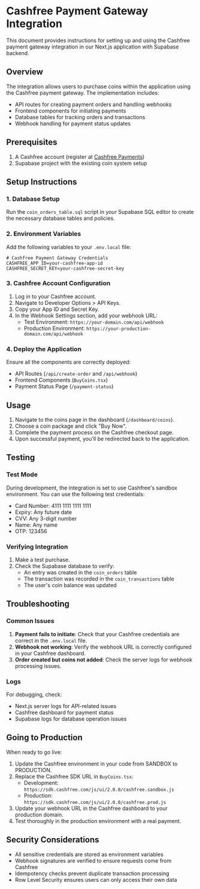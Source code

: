 # Cashfree Payment Gateway Integration

This document provides instructions for setting up and using the Cashfree payment gateway integration in our Next.js application with Supabase backend.

## Overview

The integration allows users to purchase coins within the application using the Cashfree payment gateway. The implementation includes:

- API routes for creating payment orders and handling webhooks
- Frontend components for initiating payments
- Database tables for tracking orders and transactions
- Webhook handling for payment status updates

## Prerequisites

1. A Cashfree account (register at [Cashfree Payments](https://www.cashfree.com/))
2. Supabase project with the existing coin system setup

## Setup Instructions

### 1. Database Setup

Run the `coin_orders_table.sql` script in your Supabase SQL editor to create the necessary database tables and policies.

### 2. Environment Variables

Add the following variables to your `.env.local` file:

```
# Cashfree Payment Gateway Credentials
CASHFREE_APP_ID=your-cashfree-app-id
CASHFREE_SECRET_KEY=your-cashfree-secret-key
```

### 3. Cashfree Account Configuration

1. Log in to your Cashfree account.
2. Navigate to Developer Options > API Keys.
3. Copy your App ID and Secret Key.
4. In the Webhook Settings section, add your webhook URL:
   - Test Environment: `https://your-domain.com/api/webhook`
   - Production Environment: `https://your-production-domain.com/api/webhook`

### 4. Deploy the Application

Ensure all the components are correctly deployed:

- API Routes (`/api/create-order` and `/api/webhook`)
- Frontend Components (`BuyCoins.tsx`)
- Payment Status Page (`/payment-status`)

## Usage

1. Navigate to the coins page in the dashboard (`/dashboard/coins`).
2. Choose a coin package and click "Buy Now".
3. Complete the payment process on the Cashfree checkout page.
4. Upon successful payment, you'll be redirected back to the application.

## Testing

### Test Mode

During development, the integration is set to use Cashfree's sandbox environment. You can use the following test credentials:

- Card Number: 4111 1111 1111 1111
- Expiry: Any future date
- CVV: Any 3-digit number
- Name: Any name
- OTP: 123456

### Verifying Integration

1. Make a test purchase.
2. Check the Supabase database to verify:
   - An entry was created in the `coin_orders` table
   - The transaction was recorded in the `coin_transactions` table
   - The user's coin balance was updated

## Troubleshooting

### Common Issues

1. **Payment fails to initiate**: Check that your Cashfree credentials are correct in the `.env.local` file.
2. **Webhook not working**: Verify the webhook URL is correctly configured in your Cashfree dashboard.
3. **Order created but coins not added**: Check the server logs for webhook processing issues.

### Logs

For debugging, check:
- Next.js server logs for API-related issues
- Cashfree dashboard for payment status
- Supabase logs for database operation issues

## Going to Production

When ready to go live:

1. Update the Cashfree environment in your code from SANDBOX to PRODUCTION.
2. Replace the Cashfree SDK URL in `BuyCoins.tsx`:
   - Development: `https://sdk.cashfree.com/js/ui/2.0.0/cashfree.sandbox.js`
   - Production: `https://sdk.cashfree.com/js/ui/2.0.0/cashfree.prod.js`
3. Update your webhook URL in the Cashfree dashboard to your production domain.
4. Test thoroughly in the production environment with a real payment.

## Security Considerations

- All sensitive credentials are stored as environment variables
- Webhook signatures are verified to ensure requests come from Cashfree
- Idempotency checks prevent duplicate transaction processing
- Row Level Security ensures users can only access their own data 